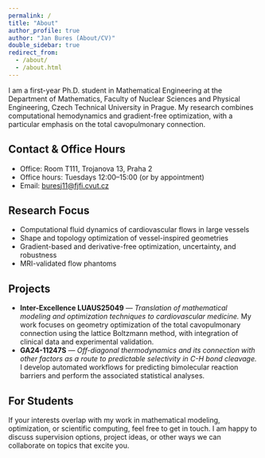 ```yaml
---
permalink: /
title: "About"
author_profile: true
author: "Jan Bures (About/CV)"
double_sidebar: true
redirect_from:
  - /about/
  - /about.html
---
```


<div class="page-justify" markdown="1">

I am a first-year Ph.D. student in Mathematical Engineering at the Department of Mathematics, Faculty of Nuclear Sciences and Physical Engineering, Czech Technical University in Prague. My research combines computational hemodynamics and gradient-free optimization, with a particular emphasis on the total cavopulmonary connection. <!-- :contentReference[oaicite:0]{index=0} -->

## Contact & Office Hours
- Office: Room T111, Trojanova 13, Praha 2
- Office hours: Tuesdays 12:00–15:00 (or by appointment)
- Email: buresj11@fjfi.cvut.cz

## Research Focus
- Computational fluid dynamics of cardiovascular flows in large vessels  
- Shape and topology optimization of vessel-inspired geometries  
- Gradient-based and derivative-free optimization, uncertainty, and robustness  
- MRI-validated flow phantoms  

## Projects
- **Inter-Excellence LUAUS25049** — <em>Translation of mathematical modeling and optimization techniques to cardiovascular medicine.</em> 
My work focuses on geometry optimization of the total cavopulmonary connection using the lattice Boltzmann method, with integration of clinical data and experimental validation.  
- **GA24-11247S** — <em>Off-diagonal thermodynamics and its connection with other factors as a route to predictable selectivity in C-H bond cleavage.</em>
I develop automated workflows for predicting bimolecular reaction barriers and perform the associated statistical analyses.  


## For Students
If your interests overlap with my work in mathematical modeling, optimization, or scientific computing, feel free to get in touch. I am happy to discuss supervision options, project ideas, or other ways we can collaborate on topics that excite you.

</div>
